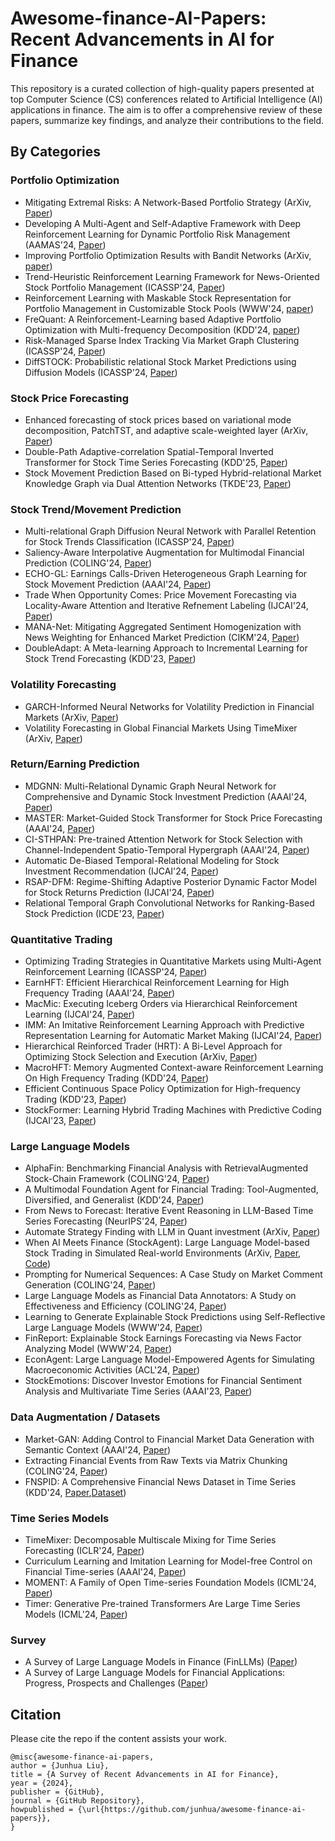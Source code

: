 # Awesome-finance-AI-Papers: Recent Advancements in AI for Finance

This repository is a curated collection of high-quality papers presented at top Computer Science (CS) conferences related to Artificial Intelligence (AI) applications in finance. The aim is to offer a comprehensive review of these papers, summarize key findings, and analyze their contributions to the field.

## By Categories
### Portfolio Optimization
- Mitigating Extremal Risks: A Network-Based Portfolio Strategy (ArXiv, [Paper](https://arxiv.org/pdf/2409.12208v1))
- Developing A Multi-Agent and Self-Adaptive Framework with Deep Reinforcement Learning for Dynamic Portfolio Risk Management (AAMAS'24, [Paper](https://arxiv.org/pdf/2402.00515))
- Improving Portfolio Optimization Results with Bandit Networks (ArXiv, [paper](https://arxiv.org/pdf/2410.04217))
- Trend-Heuristic Reinforcement Learning Framework for News-Oriented Stock Portfolio Management (ICASSP'24, [Paper](https://ieeexplore.ieee.org/stamp/stamp.jsp?tp=&arnumber=10447993&tag=1))
- Reinforcement Learning with Maskable Stock Representation for Portfolio Management in Customizable Stock Pools (WWW'24, [paper](https://arxiv.org/pdf/2311.10801))
- FreQuant: A Reinforcement-Learning based Adaptive Portfolio Optimization with Multi-frequency Decomposition (KDD'24, [paper](https://dl.acm.org/doi/10.1145/3637528.3671668))
- Risk-Managed Sparse Index Tracking Via Market Graph Clustering (ICASSP'24, [Paper](https://ieeexplore.ieee.org/stamp/stamp.jsp?tp=&arnumber=10447211))
- DiffSTOCK: Probabilistic relational Stock Market Predictions using Diffusion Models (ICASSP'24, [Paper](https://ieeexplore.ieee.org/document/10446690))

### Stock Price Forecasting
- Enhanced forecasting of stock prices based on variational mode decomposition, PatchTST, and adaptive scale-weighted layer (ArXiv, [Paper](https://arxiv.org/pdf/2408.16707))
- Double-Path Adaptive-correlation Spatial-Temporal Inverted Transformer for Stock Time Series Forecasting (KDD'25, [Paper](https://arxiv.org/pdf/2409.15662))
- Stock Movement Prediction Based on Bi-typed Hybrid-relational Market Knowledge Graph via Dual Attention Networks (TKDE'23, [Paper](https://arxiv.org/pdf/2201.04965))

### Stock Trend/Movement Prediction
- Multi-relational Graph Diffusion Neural Network with Parallel Retention for Stock Trends Classification (ICASSP'24, [Paper](https://ieeexplore.ieee.org/document/10447394))
- Saliency-Aware Interpolative Augmentation for Multimodal Financial Prediction (COLING'24, [Paper](https://aclanthology.org/2024.lrec-main.1244.pdf))
- ECHO-GL: Earnings Calls-Driven Heterogeneous Graph Learning for Stock Movement Prediction (AAAI'24, [Paper](https://ojs.aaai.org/index.php/AAAI/article/view/29305))
- Trade When Opportunity Comes: Price Movement Forecasting via Locality-Aware Attention and Iterative Refnement Labeling (IJCAI'24, [Paper](https://www.ijcai.org/proceedings/2024/0678.pdf))
- MANA-Net: Mitigating Aggregated Sentiment Homogenization with News Weighting for Enhanced Market Prediction (CIKM'24, [Paper](https://arxiv.org/pdf/2409.05698))
- DoubleAdapt: A Meta-learning Approach to Incremental Learning for Stock Trend Forecasting (KDD'23, [Paper](https://arxiv.org/pdf/2306.09862))

### Volatility Forecasting
- GARCH-Informed Neural Networks for Volatility Prediction in Financial Markets (ArXiv, [Paper](https://arxiv.org/pdf/2410.00288v1))
- Volatility Forecasting in Global Financial Markets Using TimeMixer (ArXiv, [Paper](https://arxiv.org/pdf/2410.09062))

### Return/Earning Prediction
- MDGNN: Multi-Relational Dynamic Graph Neural Network for Comprehensive and Dynamic Stock Investment Prediction (AAAI'24, [Paper](https://arxiv.org/pdf/2402.06633))
- MASTER: Market-Guided Stock Transformer for Stock Price Forecasting (AAAI'24, [Paper](https://arxiv.org/pdf/2312.15235))
- CI-STHPAN: Pre-trained Attention Network for Stock Selection with Channel-Independent Spatio-Temporal Hypergraph (AAAI'24, [Paper](https://ojs.aaai.org/index.php/AAAI/article/view/28770))
- Automatic De-Biased Temporal-Relational Modeling for Stock Investment Recommendation (IJCAI'24, [Paper](https://www.ijcai.org/proceedings/2024/0221.pdf))
- RSAP-DFM: Regime-Shifting Adaptive Posterior Dynamic Factor Model for Stock Returns Prediction (IJCAI'24, [Paper](https://www.ijcai.org/proceedings/2024/0676.pdf))
- Relational Temporal Graph Convolutional Networks for Ranking-Based Stock Prediction (ICDE'23, [Paper](https://ieeexplore.ieee.org/document/10184655))
  
### Quantitative Trading
- Optimizing Trading Strategies in Quantitative Markets using Multi-Agent Reinforcement Learning (ICASSP'24, [Paper](https://arxiv.org/abs/2303.11959))
- EarnHFT: Efficient Hierarchical Reinforcement Learning for High Frequency Trading (AAAI'24, [Paper](https://arxiv.org/pdf/2309.12891))
- MacMic: Executing Iceberg Orders via Hierarchical Reinforcement Learning (IJCAI'24, [Paper](https://www.ijcai.org/proceedings/2024/0664.pdf))
- IMM: An Imitative Reinforcement Learning Approach with Predictive Representation Learning for Automatic Market Making (IJCAI'24, [Paper](https://www.ijcai.org/proceedings/2024/0663.pdf))
- Hierarchical Reinforced Trader (HRT): A Bi-Level Approach for Optimizing Stock Selection and Execution (ArXiv, [Paper](https://arxiv.org/pdf/2410.14927))
- MacroHFT: Memory Augmented Context-aware Reinforcement Learning On High Frequency Trading (KDD'24, [Paper](https://arxiv.org/pdf/2406.14537))
- Efficient Continuous Space Policy Optimization for High-frequency Trading (KDD'23, [Paper](https://dl.acm.org/doi/pdf/10.1145/3580305.3599813))
- StockFormer: Learning Hybrid Trading Machines with Predictive Coding (IJCAI'23, [Paper](https://www.ijcai.org/proceedings/2023/0530.pdf))

### Large Language Models
- AlphaFin: Benchmarking Financial Analysis with RetrievalAugmented Stock-Chain Framework (COLING'24, [Paper](https://arxiv.org/pdf/2403.12582))
- A Multimodal Foundation Agent for Financial Trading: Tool-Augmented, Diversified, and Generalist (KDD'24, [Paper](https://arxiv.org/pdf/2402.18485))
- From News to Forecast: Iterative Event Reasoning in LLM-Based Time Series Forecasting (NeurIPS'24, [Paper](https://arxiv.org/pdf/2409.17515v1))
- Automate Strategy Finding with LLM in Quant investment (ArXiv, [Paper](https://arxiv.org/pdf/2409.06289))
- When AI Meets Finance (StockAgent): Large Language Model-based Stock Trading in Simulated Real-world Environments (ArXiv, [Paper](https://arxiv.org/pdf/2407.18957), [Code](https://github.com/MingyuJ666/Stockagent))
- Prompting for Numerical Sequences: A Case Study on Market Comment Generation (COLING'24, [Paper](https://arxiv.org/pdf/2404.02466))
- Large Language Models as Financial Data Annotators: A Study on Effectiveness and Efficiency (COLING'24, [Paper](https://arxiv.org/pdf/2403.18152))
- Learning to Generate Explainable Stock Predictions using Self-Reflective Large Language Models (WWW'24, [Paper](https://arxiv.org/abs/2402.03659))
- FinReport: Explainable Stock Earnings Forecasting via News Factor Analyzing Model (WWW'24, [Paper](https://arxiv.org/abs/2403.02647))
- EconAgent: Large Language Model-Empowered Agents for Simulating Macroeconomic Activities (ACL'24, [Paper](https://aclanthology.org/2024.acl-long.829/))
- StockEmotions: Discover Investor Emotions for Financial Sentiment Analysis and Multivariate Time Series (AAAI'23, [Paper](https://arxiv.org/pdf/2301.09279))

### Data Augmentation / Datasets
- Market-GAN: Adding Control to Financial Market Data Generation with Semantic Context (AAAI'24, [Paper](https://arxiv.org/pdf/2309.07708))
- Extracting Financial Events from Raw Texts via Matrix Chunking (COLING'24, [Paper](https://aclanthology.org/2024.lrec-main.617.pdf))
- FNSPID: A Comprehensive Financial News Dataset in Time Series (KDD'24, [Paper](https://arxiv.org/abs/2402.06698),[Dataset](https://huggingface.co/datasets/Zihan1004/FNSPID))

### Time Series Models
- TimeMixer: Decomposable Multiscale Mixing for Time Series Forecasting (ICLR'24, [Paper](https://openreview.net/pdf?id=7oLshfEIC2))
- Curriculum Learning and Imitation Learning for Model-free Control on Financial Time-series (AAAI'24, [Paper](https://arxiv.org/pdf/2311.13326))
- MOMENT: A Family of Open Time-series Foundation Models (ICML'24, [Paper](https://arxiv.org/pdf/2402.03885))
- Timer: Generative Pre-trained Transformers Are Large Time Series Models (ICML'24, [Paper](https://arxiv.org/pdf/2402.02368))

### Survey
- A Survey of Large Language Models in Finance (FinLLMs) ([Paper](https://arxiv.org/pdf/2402.02315))
- A Survey of Large Language Models for Financial Applications: Progress, Prospects and Challenges ([Paper](https://arxiv.org/pdf/2406.11903))

## Citation
Please cite the repo if the content assists your work.
```
@misc{awesome-finance-ai-papers,
author = {Junhua Liu},
title = {A Survey of Recent Advancements in AI for Finance},
year = {2024},
publisher = {GitHub},
journal = {GitHub Repository},
howpublished = {\url{https://github.com/junhua/awesome-finance-ai-papers}},
}
```

